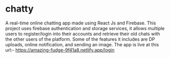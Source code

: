 # chatty

A real-time online chatting app made using React Js and Firebase. This project uses firebase authentication and storage
services, it allows multiple users to register/login into their accounts and retrieve their old chats with the other users of the
platform. Some of the features it includes are DP uploads, online notification, and sending an image.
The app is live at this url:-
https://amazing-fudge-9f41a8.netlify.app/login
